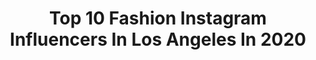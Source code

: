 ---
title: Top 10 Fashion Instagram Influencers In Los Angeles In 2020
description: >-
  Find top fashion Instagram influencers in Los Angeles in 2020. Most popular hashtags: #fashion #losangeles #beach #canon.
platform: Instagram
profiles:
  - username: "lilhunty_"
    fullname: >-
      Malcolm Marquez
    location: "United States"
    followers: 3700
    engagement: 1519
    commentsToLikes: 0.055653
    id: ck0tt4ron15iu0i19d4z91ijk
    verified: false
    hashtags: ""
  - username: "madewin"
    fullname: >-
      Madelynn De La Rosa ☻
    location: "United States"
    followers: 279239
    engagement: 241
    commentsToLikes: 0.003307
    id: ck5zwoj9d6hps0i14yolovr61
    verified: false
    hashtags: "#super8, #beautyisnotboring, #ad, #stansmith"
  - username: "lisslobos"
    fullname: >-
      Lissette 🇲🇽
    location: "United States"
    followers: 24682
    engagement: 1010
    commentsToLikes: 0.026135
    id: ck137zt27dtf70i195jn1qrkf
    verified: false
    hashtags: "#gopro, #joshuatree, #airplane, #blogger"
  - username: "cerberusarmz"
    fullname: >-
      D
    location: "United States"
    followers: 36155
    engagement: 1094
    commentsToLikes: 0.010078
    id: ck5hl62fsjmtd0i1180m4gysw
    verified: false
    hashtags: "#huntshowdown, #halloween, #vr, #jacket"
  - username: "gracephillips.dance"
    fullname: >-
      Grace Phillips Shirley
    location: "United States"
    followers: 21196
    engagement: 305
    commentsToLikes: 0.069546
    id: ck14kylnwrz8h0i19qb3un4il
    verified: false
    hashtags: "#grace, #pointe, #jump, #style"
  - username: "oxanaalexphotography"
    fullname: >-
      Los Angeles
    location: "United States"
    followers: 58668
    engagement: 267
    commentsToLikes: 0.034626
    id: ck5cfdtnkmr6z0i11lhhlhewl
    verified: false
    hashtags: "#maternitydresses, #inspiredbycolour, #cool, #maternitydress"
  - username: "mrhunterxavier"
    fullname: >-
      HunterXofficial
    location: "United States"
    followers: 16333
    engagement: 978
    commentsToLikes: 0.029620
    id: ck5q9kk38bkkc0i11oh9kt5r5
    verified: false
    hashtags: "#fashion, #losangeles, #strength, #blackandwhitephoto"
  - username: "juliamindar"
    fullname: >-
      LA PHOTGRAPHER & MODEL 🔥
    location: "United States"
    followers: 90698
    engagement: 130
    commentsToLikes: 0.133919
    id: ck5q5sq1puf1q0i11pjj46aml
    verified: false
    hashtags: "#whatever, #beachbum, #water, #beachbunnyswimwear"
  - username: "reallondonbrown"
    fullname: >-
      LONDON BROWN
    location: "United States"
    followers: 65118
    engagement: 110
    commentsToLikes: 0.071014
    id: ck5q1voofd06x0i11az2y3u5d
    verified: true
    hashtags: "#bros, #ourreputationisbasedonourconsistency, #stressfree, #kobebryant"
  - username: "madmax_fluffyroad"
    fullname: >-
      🐶 Maxine the Fluffy Corgi
    location: "United States"
    followers: 426604
    engagement: 949
    commentsToLikes: 0.008233
    id: ck0w57uhd2bu50i19jalczay1
    verified: true
    hashtags: "#hope, #stayathome, #dogoftheday, #diehard"
---